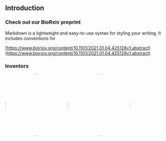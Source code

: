 ## 

## Introduction

### Check out our BioRxiv preprint

Markdown is a lightweight and easy-to-use syntax for styling your writing. It includes conventions for

[https://www.biorxiv.org/content/10.1101/2021.01.04.425128v1.abstract](https://www.biorxiv.org/content/10.1101/2021.01.04.425128v1.abstract)



### Inventors

<img src="https://3fcampus.mef.edu.tr/uploads/cms/psy.mef.edu.tr/5773_4_th.jpeg" height="auto" width="200" style="border-radius:50%">


<img src="https://lacklab.ku.edu.tr/images/dogancan_s.jpg" height="auto" width="200" style="border-radius:50%">
